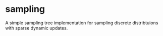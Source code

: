 # sampling
A simple sampling tree implementation for sampling discrete distribtuions with sparse dynamic updates.
